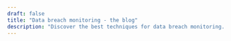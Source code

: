 ```yaml
---
draft: false
title: "Data breach monitoring - the blog"
description: "Discover the best techniques for data breach monitoring. Learn what tools to use to detect and data breaches."
---
```

